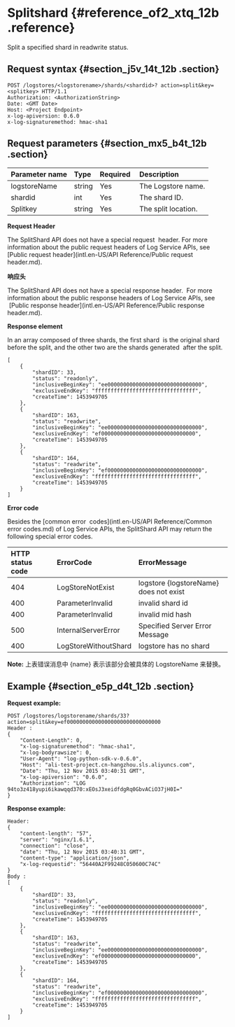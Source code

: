 # Splitshard {#reference_of2_xtq_12b .reference}

Split a specified shard in readwrite status.

## Request syntax {#section_j5v_14t_12b .section}

```
POST /logstores/<logstorename>/shards/<shardid>? action=split&key=<splitkey> HTTP/1.1
Authorization: <AuthorizationString>
Date: <GMT Date>
Host: <Project Endpoint>
x-log-apiversion: 0.6.0
x-log-signaturemethod: hmac-sha1
```

## Request parameters {#section_mx5_b4t_12b .section}

|Parameter name|Type|Required |Description|
|:-------------|:---|:--------|:----------|
|logstoreName|string|Yes|The Logstore name.|
|shardid|int|Yes|The shard ID.|
|Splitkey|string|Yes|The split location.|

**Request Header**

The SplitShard API does not have a special request  header. For more information about the public request headers of Log Service APIs, see [Public request header](intl.en-US/API Reference/Public request header.md).

**响应头**

The SplitShard API does not have a special response header.  For more information about the public response headers of Log Service APIs, see  [Public response header](intl.en-US/API Reference/Public response header.md).

**Response element**

In an array composed of three shards, the first shard  is the original shard before the split, and the other two are the shards generated  after the split.

```
[
    {
        "shardID": 33,
        "status": "readonly",
        "inclusiveBeginKey": "ee000000000000000000000000000000",
        "exclusiveEndKey": "ffffffffffffffffffffffffffffffff",
        "createTime": 1453949705
    },
    {
        "shardID": 163,
        "status": "readwrite",
        "inclusiveBeginKey": "ee000000000000000000000000000000",
        "exclusiveEndKey": "ef000000000000000000000000000000",
        "createTime": 1453949705
    },
    {
        "shardID": 164,
        "status": "readwrite",
        "inclusiveBeginKey": "ef000000000000000000000000000000",
        "exclusiveEndKey": "ffffffffffffffffffffffffffffffff",
        "createTime": 1453949705
    }
]
```

**Error code**

Besides the [common error  codes](intl.en-US/API Reference/Common error codes.md) of Log Service APIs, the SplitShard API may return the following special error codes.

|HTTP status code|ErrorCode|ErrorMessage|
|:---------------|:--------|:-----------|
|404|LogStoreNotExist|logstore \{logstoreName\} does not exist|
|400|ParameterInvalid|invalid shard id|
|400|ParameterInvalid|invalid mid hash|
|500|InternalServerError|Specified Server Error Message|
|400|LogStoreWithoutShard|logstore has no shard|

**Note:** 上表错误消息中 \{name\} 表示该部分会被具体的 LogstoreName 来替换。

## Example {#section_e5p_d4t_12b .section}

**Request example:**

```
POST /logstores/logstorename/shards/33? action=split&key=ef000000000000000000000000000000
Header :
{
    "Content-Length": 0, 
    "x-log-signaturemethod": "hmac-sha1", 
    "x-log-bodyrawsize": 0, 
    "User-Agent": "log-python-sdk-v-0.6.0", 
    "Host": "ali-test-project.cn-hangzhou.sls.aliyuncs.com", 
    "Date": "Thu, 12 Nov 2015 03:40:31 GMT", 
    "x-log-apiversion": "0.6.0", 
    "Authorization": "LOG 94to3z418yupi6ikawqqd370:xEOsJ3xeidfdgRq0GbvACiO37jH0I="
}
```

**Response example:**

```
Header:
{
    "content-length": "57", 
    "server": "nginx/1.6.1", 
    "connection": "close", 
    "date": "Thu, 12 Nov 2015 03:40:31 GMT", 
    "content-type": "application/json", 
    "x-log-requestid": "56440A2F99248C050600C74C"
}
Body :
[
    {
        "shardID": 33,
        "status": "readonly",
        "inclusiveBeginKey": "ee000000000000000000000000000000",
        "exclusiveEndKey": "ffffffffffffffffffffffffffffffff",
        "createTime": 1453949705
    },
    {
        "shardID": 163,
        "status": "readwrite",
        "inclusiveBeginKey": "ee000000000000000000000000000000",
        "exclusiveEndKey": "ef000000000000000000000000000000",
        "createTime": 1453949705
    },
    {
        "shardID": 164,
        "status": "readwrite",
        "inclusiveBeginKey": "ef000000000000000000000000000000",
        "exclusiveEndKey": "ffffffffffffffffffffffffffffffff",
        "createTime": 1453949705
    }
]
```

